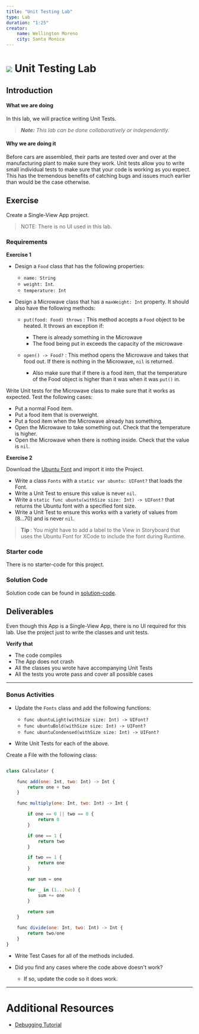 ```yaml
---
title: "Unit Testing Lab"
type: Lab
duration: "1:25"
creator:
    name: Wellington Moreno
    city: Santa Monica
---
```


# ![](https://ga-dash.s3.amazonaws.com/production/assets/logo-9f88ae6c9c3871690e33280fcf557f33.png) Unit Testing Lab

## Introduction

#### What we are doing

In this lab, we will practice writing Unit Tests.

> ***Note:*** _This lab can be done collaboratively or independently._


#### Why we are doing it

Before cars are assembled, their parts are tested over and over at the manufacturing plant to make sure they work.
Unit tests allow you to write small individual tests to make sure that your code is working as you expect.
This has the tremendous benefits of catching bugs and issues much earlier than would be the case otherwise.

## Exercise

Create a Single-View App project.
> NOTE: There is no UI used in this lab.

### Requirements

**Exercise 1**

+ Design a `Food` class that has the following properties:
    + `name: String`
    + `weight: Int`.
    + `temperature: Int`

+ Design a Microwave class that has a `maxWeight: Int` property. It should also have the following methods:
    + `put(food: Food) throws` : This method accepts a `Food` object to be heated. It throws an exception if:
        + There is already something in the Microwave
        + The food being put in exceeds the capacity of the microwave

    + `open() -> Food?` : This method opens the Microwave and takes that food out. If there is nothing in the Microwave, `nil` is returned.
        + Also make sure that if there is a food item, that the temperature of the Food object is higher than it was when it was `put()` in.

Write Unit tests for the Microwave class to make sure that it works as expected. Test the following cases:
+ Put a normal Food item.
+ Put a food item that is overweight.
+ Put a food item when the Microwave already has something.
+ Open the Microwave to take something out. Check that the temperature is higher.
+ Open the Microwave when there is nothing inside. Check that the value is `nil`.

**Exercise 2**

Download the [Ubuntu Font](http://font.ubuntu.com/) and import it into the Project.
+ Write a class `Fonts` with a `static var ubuntu: UIFont?` that loads the Font.
+ Write a Unit Test to ensure this value is never `nil`.
+ Write a `static func ubuntu(withSize size: Int) -> UIFont?` that returns the Ubuntu font with a specified font size.
+ Write a Unit Test to ensure this works with a variety of values from (8...70) and is never `nil`.

>**Tip** : You might have to add a label to the View in Storyboard that uses the Ubuntu Font for XCode to include the
font during Runtime.

### Starter code

There is no starter-code for this project.


### Solution Code
Solution code can be found in [solution-code](solution-code).

## Deliverables

Even though this App is a Single-View App, there is no UI required for this lab.
Use the project just to write the classes and unit tests.


**Verify that**
+ The code compiles
+ The App does not crash
+ All the classes you wrote have accompanying Unit Tests
+ All the tests you wrote pass and cover all possible cases

---

### Bonus Activities

+ Update the `Fonts` class and add the following functions:
    + `func ubuntuLight(withSize size: Int) -> UIFont?`
    + `func ubuntuBold(withSize size: Int) -> UIFont?`
    + `func ubuntuCondensed(withSize size: Int) -> UIFont?`

+ Write Unit Tests for each of the above.

Create a File with the following class:

```js

class Calculator {

    func add(one: Int, two: Int) -> Int {
        return one + two
    }

    func multiply(one: Int, two: Int) -> Int {

        if one == 0 || two == 0 {
            return 0
        }

        if one == 1 {
            return two
        }

        if two == 1 {
            return one
        }

        var sum = one

        for _ in (1...two) {
            sum += one
        }

        return sum
    }

    func divide(one: Int, two: Int) -> Int {
        return two/one
    }
}

```

+ Write Test Cases for all of the methods included.

+ Did you find any cases where the code above doesn't work?
    + If so, update the code so it does work.

---

# Additional Resources

+ [Debugging Tutorial](https://developer.apple.com/videos/play/wwdc2014/413/)
